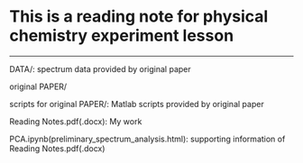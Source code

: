 # This is a reading note for physical chemistry experiment lesson

---

DATA/: spectrum data provided by original paper

original PAPER/

scripts for original PAPER/: Matlab scripts provided by original paper

Reading Notes.pdf(.docx): My work

PCA.ipynb(preliminary_spectrum_analysis.html): supporting information of Reading Notes.pdf(.docx)



